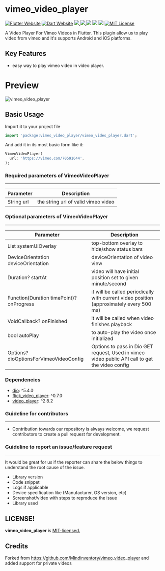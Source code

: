 # vimeo_video_player

<a href="https://flutter.dev/"><img src="https://img.shields.io/badge/flutter-website-deepskyblue.svg" alt="Flutter Website"></a>
<a href="https://dart.dev"><img src="https://img.shields.io/badge/dart-website-deepskyblue.svg" alt="Dart Website"></a>
<a href="https://developer.android.com" style="pointer-events: stroke;" target="_blank">
<img src="https://img.shields.io/badge/platform-Android-deepskyblue">
</a>
<a href="https://developer.apple.com/ios/" style="pointer-events: stroke;" target="_blank">
<img src="https://img.shields.io/badge/platform-iOS-deepskyblue">
</a>
<a href=""><img src="https://app.codacy.com/project/badge/Grade/dc683c9cc61b499fa7cdbf54e4d9ff35"/></a>
<a href="https://github.com/Mindinventory/vimeo_video_player/blob/master/LICENSE" style="pointer-events: stroke;" target="_blank">
<img src="https://img.shields.io/github/license/Mindinventory/vimeo_video_player"></a>
<a href="https://pub.dev/packages/vimeo_video_player"><img src="https://img.shields.io/pub/v/vimeo_video_player?color=as&label=vimeo_video_player&logo=as1&logoColor=blue&style=social"></a>
<a href="https://github.com/Mindinventory/vimeo_video_player"><img src="https://img.shields.io/github/stars/Mindinventory/vimeo_video_player?style=social" alt="MIT License"></a>

A Video Player For Vimeo Videos in Flutter.
This plugin allow us to play video from vimeo and it's supports Android and iOS platforms.

## Key Features
* easy way to play vimeo video in video player.

# Preview
![vimeo_video_player](https://github.com/mi-ghanshyam/vimeo_video_player/blob/master/assets/vimeo.gif?raw=true)

## Basic Usage

Import it to your project file

```dart
import 'package:vimeo_video_player/vimeo_video_player.dart';
```

And add it in its most basic form like it:
```dart
VimeoVideoPlayer(
  url: 'https://vimeo.com/70591644',
);
```

### Required parameters of VimeoVideoPlayer
------------
| Parameter  | Description                         |
|------------|-------------------------------------|
| String url | the string url of valid vimeo video |

### Optional parameters of VimeoVideoPlayer
------------
| Parameter                                | Description                                                                                     |
|------------------------------------------|-------------------------------------------------------------------------------------------------|
| List<SystemUiOverlay> systemUiOverlay    | top-bottom overlay to hide/show status bars                                                     |
| DeviceOrientation deviceOrientation      | deviceOrientation of video view                                                                 |
| Duration? startAt                        | video will have initial position set to given minute/second                                     |
| Function(Duration timePoint)? onProgress | it will be called periodically with current video position (approximately every 500 ms)         |
| VoidCallback? onFinished                 | it will be called when video finishes playback                                                  |
| bool autoPlay                            | to auto-play the video once initialized                                                         |
| Options? dioOptionsForVimeoVideoConfig   | Options to pass in Dio GET request, Used in vimeo video public API call to get the video config |

### Dependencies

* [dio](https://pub.dev/packages/dio): ^5.4.0
* [flick_video_player](https://pub.dev/packages/flick_video_player): ^0.7.0
* [video_player](https://pub.dev/packages/video_player): ^2.8.2

### Guideline for contributors
------------
* Contribution towards our repository is always welcome, we request contributors to create a pull request for development.

### Guideline to report an issue/feature request
------------
It would be great for us if the reporter can share the below things to understand the root cause of the issue.

* Library version
* Code snippet
* Logs if applicable
* Device specification like (Manufacturer, OS version, etc)
* Screenshot/video with steps to reproduce the issue
* Library used

LICENSE!
------------
**vimeo_video_player** is [MIT-licensed.](https://github.com/Mindinventory/vimeo_video_player/blob/master/LICENSE)

Credits
------------
Forked from https://github.com/Mindinventory/vimeo_video_player and added support for private videos
